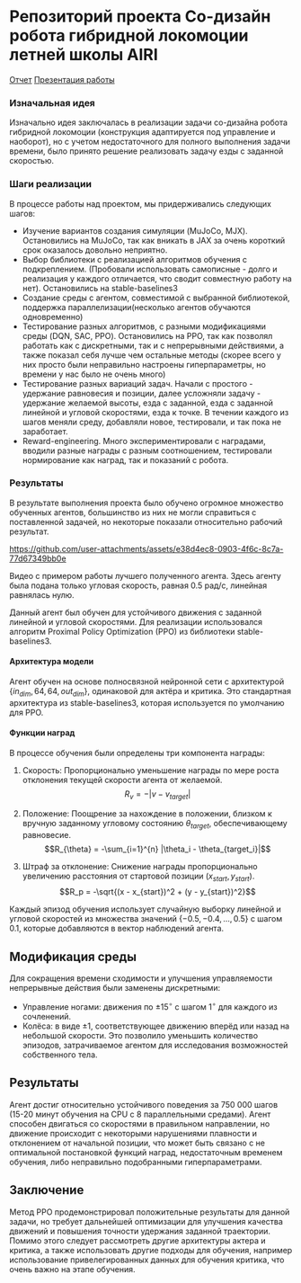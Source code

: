 # Репозиторий проекта Со-дизайн робота гибридной локомоции летней школы AIRI

[Отчет](https://docs.google.com/document/d/1tdW2XGwlyqLLGHqRc42NOWkJK84U0Exm723ULfpPi38/edit?usp=sharing)
[Презентация работы](https://docs.google.com/presentation/d/1jtNIakRO1FqaYClxj6sjHEq2X0mII-rKI4AufXIBggU/edit?usp=sharing)

### Изначальная идея
Изначально идея заключалась в реализации задачи со-дизайна робота гибридной локомоции (конструкция адаптируется под управление и наоборот), но с учетом недостаточного для полного выполнения задачи времени, было принято решение реализовать задачу езды с заданной скоростью.


### Шаги реализации
В процессе работы над проектом, мы придерживались следующих шагов:
- Изучение вариантов создания симуляции (MuJoCo, MJX). Остановились на MuJoCo, так как вникать в JAX за очень короткий срок оказалось довольно неприятно.
- Выбор библиотеки с реализацией алгоритмов обучения с подкреплением. (Пробовали использовать самописные - долго и реализация у каждого отличается, что сводит совместную работу на нет). Остановились на stable-baselines3
- Создание среды с агентом, совместимой с выбранной библиотекой, поддержка параллелизации(несколько агентов обучаются одновременно)
- Тестирование разных алгоритмов, с разными модификациями среды (DQN, SAC, PPO). Остановились на PPO, так как позволял работать как с дискретными, так и с непрерывными действиями, а также показал себя лучше чем остальные методы (скорее всего у них просто были неправильно настроены гиперпараметры, но времени у нас было не очень много)
- Тестирование разных вариаций задач. Начали с простого - удержание равновесия и позиции, далее усложняли задачу - удержание желаемой высоты, езда с заданной, езда с заданной линейной и угловой скоростями, езда к точке. В течении каждого из шагов меняли среду, добавляли новое, тестировали, и так пока не заработает.
- Reward-engineering. Много экспериментировали с наградами, вводили разные награды с разным соотношением, тестировали нормирование как наград, так и показаний с робота.


### Результаты
В результате выполнения проекта было обучено огромное множество обученных агентов, большинство из них не могли справиться с поставленной задачей, но некоторые показали относительно рабочий результат. 

https://github.com/user-attachments/assets/e38d4ec8-0903-4f6c-8c7a-77d67349bb0e

Видео с примером работы лучшего полученного агента. Здесь агенту была подана только угловая скорость, равная 0.5 рад/с, линейная равнялась нулю.

Данный агент был обучен для устойчивого движения с заданной линейной и угловой скоростями. Для реализации использовался алгоритм Proximal Policy Optimization (PPO) из библиотеки stable-baselines3.

#### Архитектура модели

Агент обучен на основе полносвязной нейронной сети с архитектурой $\{in_{dim}, 64, 64, out_{dim}\}$, одинаковой для актёра и критика. Это стандартная архитектура из stable-baselines3, которая используется по умолчанию для PPO.
#### Функции наград

В процессе обучения были определены три компонента награды:
1. Скорость: Пропорционально уменьшение награды по мере роста отклонения текущей скорости агента от желаемой.
   $$R_v = -|v - v_{target}|$$

2. Положение: Поощрение за нахождение в положении, близком к вручную заданному угловому состоянию $\theta_{target}$, обеспечивающему равновесие.
   $$R_{\theta} = -\sum_{i=1}^{n} |\theta_i - \theta_{target_i}|$$

3. Штраф за отклонение: Снижение награды пропорционально увеличению расстояния от стартовой позиции $(x_{start}, y_{start})$.
    $$R_p = -\sqrt{(x - x_{start})^2 + (y - y_{start})^2}$$

Каждый эпизод обучения использует случайную выборку линейной и угловой скоростей из множества значений $\{-0.5, -0.4, ..., 0.5\}$ с шагом 0.1, которые добавляются в вектор наблюдений агента.

## Модификация среды

Для сокращения времени сходимости и улучшения управляемости непрерывные действия были заменены дискретными:
- Управление ногами: движения по $\pm15^{\circ}$ с шагом $1^{\circ}$ для каждого из сочленений.
- Колёса: в виде $\pm1$, соответствующее движению вперёд или назад на небольшой скорости.
Это позволило уменьшить количество эпизодов, затрачиваемое агентом для исследования возможностей собственного тела.

## Результаты

Агент достиг относительно устойчивого поведения за 750 000 шагов (15-20 минут обучения на CPU с 8 параллельными средами). Агент способен двигаться со скоростями в правильном направлении, но движение происходит с некоторыми нарушениями плавности и отклонением от начальной позиции, что может быть связано с не оптимальной постановкой функций наград, недостаточным временем обучения, либо неправильно подобранными гиперпараметрами.

## Заключение

Метод PPO продемонстрировал положительные результаты для данной задачи, но требует дальнейшей оптимизации для улучшения качества движений и повышения точности удержания заданной траектории. Помимо этого следует рассмотреть другие архитектуры актера и критика, а также использовать другие подходы для обучения, например использование привелегированных данных для обучения критика, что очень важно на этапе обучения.




